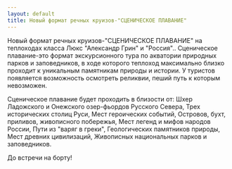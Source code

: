 ```yaml
---
layout: default
title: Новый формат речных круизов-"СЦЕНИЧЕСКОЕ ПЛАВАНИЕ"
---
```


Новый формат речных круизов-"СЦЕНИЧЕСКОЕ ПЛАВАНИЕ" на теплоходах класса Люкс "Александр Грин" и "Россия"..
Сценическое плавание-это формат экскурсионного тура по акватории природных парков и заповедников, в ходе которого теплоход максимально близко проходит к уникальным памятникам природы и истории. У туристов появляется возможность осмотреть реликвии, пеший путь к которым невозможен.
 
Сценическое плавание будет проходить в близости от:
Шхер Ладожского и Онежского озер-фьордов Русского Севера,
Трех исторических столиц Руси,
Мест героических событий,
Островов, бухт, приливов, живописного побережья,
Мест легенд и мифов народов России,
Пути из "варяг в греки",
Геологических памятников природы,
Мест древних цивилизаций,
Живописных национальных парков и заповедников.
 
До встречи на борту!